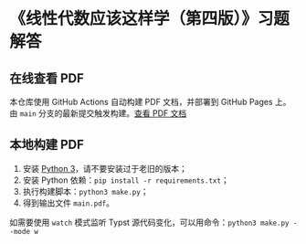 # 《线性代数应该这样学（第四版）》习题解答

## 在线查看 PDF

本仓库使用 GitHub Actions 自动构建 PDF 文档，并部署到 GitHub Pages 上。由 `main` 分支的最新提交触发构建。[查看 PDF 文档](https://szdytom.github.io/LADRSolutions/main.pdf)

## 本地构建 PDF

1. 安装 [Python 3](https://www.python.org/downloads/)，请不要安装过于老旧的版本；
1. 安装 Python 依赖：`pip install -r requirements.txt`；
1. 执行构建脚本：`python3 make.py`；
1. 得到输出文件 `main.pdf`。

如需要使用 `watch` 模式监听 Typst 源代码变化，可以用命令：`python3 make.py --mode w`
